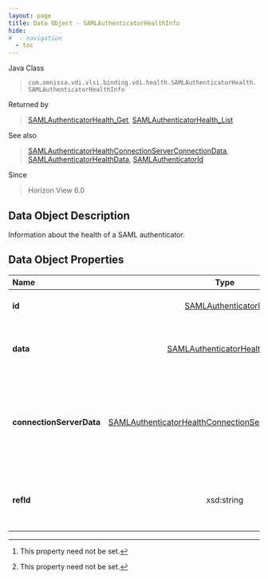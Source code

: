 ```yaml
---
layout: page
title: Data Object - SAMLAuthenticatorHealthInfo
hide:
#  - navigation
  - toc
---
```






Java Class
> `com.omnissa.vdi.vlsi.binding.vdi.health.SAMLAuthenticatorHealth.SAMLAuthenticatorHealthInfo`

Returned by
> [SAMLAuthenticatorHealth_Get](vdi.health.SAMLAuthenticatorHealth.md#get), [SAMLAuthenticatorHealth_List](vdi.health.SAMLAuthenticatorHealth.md#list)

See also
> [SAMLAuthenticatorHealthConnectionServerConnectionData](vdi.health.SAMLAuthenticatorHealth.ConnectionServerConnectionData.md), [SAMLAuthenticatorHealthData](vdi.health.SAMLAuthenticatorHealth.SAMLAuthenticatorHealthData.md), [SAMLAuthenticatorId](vdi.entity.SAMLAuthenticatorId.md)

Since
> Horizon View 6.0


## Data Object Description

Information about the health of a SAML authenticator.

## Data Object Properties

 Name | Type | Description
:---|:---:|:---
**id**| [SAMLAuthenticatorId](vdi.entity.SAMLAuthenticatorId.md)|  The ID of the SAML Authenticator.
**data**| [SAMLAuthenticatorHealthData](vdi.health.SAMLAuthenticatorHealth.SAMLAuthenticatorHealthData.md)|  Basic information about the SAML authenticator.
**connectionServerData**| [SAMLAuthenticatorHealthConnectionServerConnectionData[]](vdi.health.SAMLAuthenticatorHealth.ConnectionServerConnectionData.md)|  Information about the SAML authenticator connections from each configured connection server. [^1]
**refId**|  xsd:string|  Reference ID of the SAML Authenticator.  **_Since_** Horizon 7.10 [^1]
 


 


[^1]: This property need not be set.